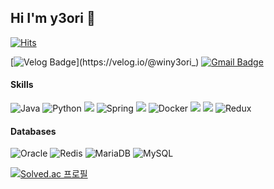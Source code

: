 ## Hi I'm y3ori 👋


<!--
**winy3ori/winy3ori** is a ✨ _special_ ✨ repository because its `README.md` (this file) appears on your GitHub profile.

Here are some ideas to get you started:

- 🔭 I’m currently working on ...
- 🌱 I’m currently learning ...
- 👯 I’m looking to collaborate on ...
- 🤔 I’m looking for help with ...
- 💬 Ask me about ...
- 📫 How to reach me: ...
- 😄 Pronouns: ...
- ⚡ Fun fact: ...
-->


[![Hits](https://hits.seeyoufarm.com/api/count/incr/badge.svg?url=https%3A%2F%2Fgithub.com%2Fwiny3ori&count_bg=%2379C83D&title_bg=%23555555&icon=&icon_color=%23E7E7E7&title=hits&edge_flat=true)](https://hits.seeyoufarm.com)  

    
[![Velog Badge](https://img.shields.io/badge/-Velog-20c997?style=flat=sqaure&logo=Velog&logoColor=white&link=https://velog.io/@winy3ori_)](https://velog.io/@winy3ori_)
[![Gmail Badge](https://img.shields.io/badge/Gmail-d14836?style=flat-square&logo=Gmail&logoColor=white&link=mailto:winy3ori@gmail.com)](mailto:winy3ori@gmail.com)


#### Skills
![Java](https://img.shields.io/badge/java-%23ED8B00.svg?style=for-the-badge&logo=openjdk&logoColor=white)
![Python](https://img.shields.io/badge/python-3670A0?style=for-the-badge&logo=python&logoColor=ffdd54)
<img src="https://img.shields.io/badge/Dart-0175C2?style=for-the-badge&logo=dart&logoColor=white">
![Spring](https://img.shields.io/badge/spring-%236DB33F.svg?style=for-the-badge&logo=spring&logoColor=white)
<img src="https://img.shields.io/badge/Springboot-6DB33F?style=for-the-badge&logo=springboot&logoColor=white">
![Docker](https://img.shields.io/badge/docker-%230db7ed.svg?style=for-the-badge&logo=docker&logoColor=white)
<img src="https://img.shields.io/badge/Flutter-02569B?style=for-the-badge&logo=flutter&logoColor=white">
<img src="https://img.shields.io/badge/react-61DAFB?style=for-the-badge&logo=react&logoColor=white">
![Redux](https://img.shields.io/badge/redux-%23593d88.svg?style=for-the-badge&logo=redux&logoColor=white)

#### Databases
![Oracle](https://img.shields.io/badge/Oracle-F80000?style=for-the-badge&logo=oracle&logoColor=white)
![Redis](https://img.shields.io/badge/redis-%23DD0031.svg?style=for-the-badge&logo=redis&logoColor=white)
![MariaDB](https://img.shields.io/badge/MariaDB-003545?style=for-the-badge&logo=mariadb&logoColor=white)
![MySQL](https://img.shields.io/badge/mysql-4479A1.svg?style=for-the-badge&logo=mysql&logoColor=white)





[![Solved.ac
프로필](http://mazassumnida.wtf/api/v2/generate_badge?boj=winy3ori)](https://solved.ac/winy3ori)

